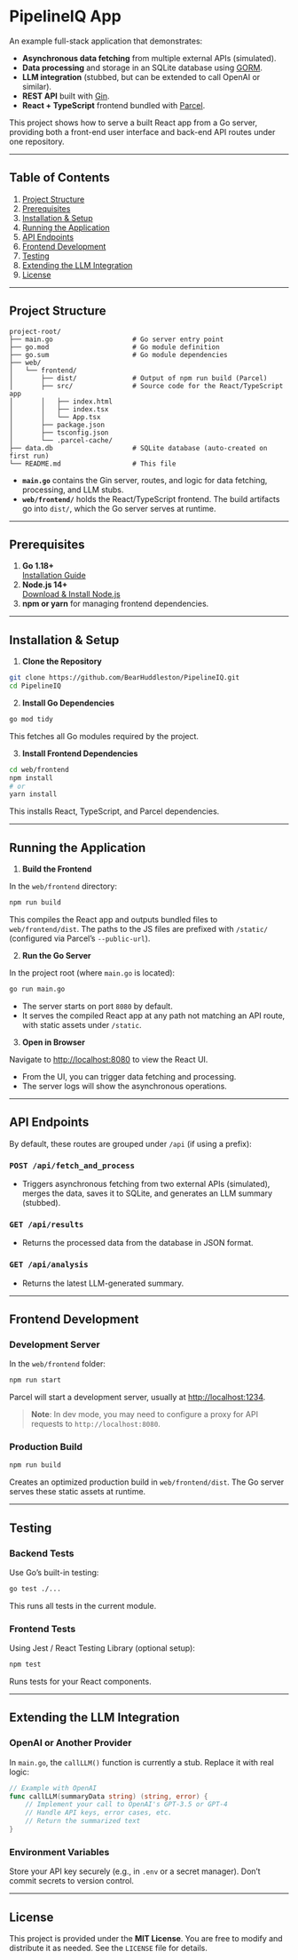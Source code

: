 # PipelineIQ App

An example full-stack application that demonstrates:

-   **Asynchronous data fetching** from multiple external APIs (simulated).
-   **Data processing** and storage in an SQLite database using [GORM](https://gorm.io/).
-   **LLM integration** (stubbed, but can be extended to call OpenAI or similar).
-   **REST API** built with [Gin](https://github.com/gin-gonic/gin).
-   **React + TypeScript** frontend bundled with [Parcel](https://parceljs.org/).

This project shows how to serve a built React app from a Go server, providing both a front-end user interface and back-end API routes under one repository.

---

## Table of Contents

1. [Project Structure](#project-structure)
2. [Prerequisites](#prerequisites)
3. [Installation & Setup](#installation--setup)
4. [Running the Application](#running-the-application)
5. [API Endpoints](#api-endpoints)
6. [Frontend Development](#frontend-development)
7. [Testing](#testing)
8. [Extending the LLM Integration](#extending-the-llm-integration)
9. [License](#license)

---

## Project Structure

```
project-root/
├── main.go                    # Go server entry point
├── go.mod                     # Go module definition
├── go.sum                     # Go module dependencies
├── web/
│   └── frontend/
│       ├── dist/              # Output of npm run build (Parcel)
│       ├── src/               # Source code for the React/TypeScript app
│       │   ├── index.html
│       │   ├── index.tsx
│       │   └── App.tsx
│       ├── package.json
│       ├── tsconfig.json
│       └── .parcel-cache/
├── data.db                    # SQLite database (auto-created on first run)
└── README.md                  # This file
```

-   **`main.go`** contains the Gin server, routes, and logic for data fetching, processing, and LLM stubs.
-   **`web/frontend/`** holds the React/TypeScript frontend. The build artifacts go into `dist/`, which the Go server serves at runtime.

---

## Prerequisites

1. **Go 1.18+**  
   [Installation Guide](https://go.dev/doc/install)
2. **Node.js 14+**  
   [Download & Install Node.js](https://nodejs.org/)
3. **npm or yarn** for managing frontend dependencies.

---

## Installation & Setup

1. **Clone the Repository**

```bash
git clone https://github.com/BearHuddleston/PipelineIQ.git
cd PipelineIQ
```

2. **Install Go Dependencies**

```bash
go mod tidy
```

This fetches all Go modules required by the project.

3. **Install Frontend Dependencies**

```bash
cd web/frontend
npm install
# or
yarn install
```

This installs React, TypeScript, and Parcel dependencies.

---

## Running the Application

1. **Build the Frontend**

In the `web/frontend` directory:

```bash
npm run build
```

This compiles the React app and outputs bundled files to `web/frontend/dist`. The paths to the JS files are prefixed with `/static/` (configured via Parcel’s `--public-url`).

2. **Run the Go Server**

In the project root (where `main.go` is located):

```bash
go run main.go
```

-   The server starts on port `8080` by default.
-   It serves the compiled React app at any path not matching an API route, with static assets under `/static`.

3. **Open in Browser**

Navigate to [http://localhost:8080](http://localhost:8080) to view the React UI.

-   From the UI, you can trigger data fetching and processing.
-   The server logs will show the asynchronous operations.

---

## API Endpoints

By default, these routes are grouped under `/api` (if using a prefix):

### `POST /api/fetch_and_process`

-   Triggers asynchronous fetching from two external APIs (simulated), merges the data, saves it to SQLite, and generates an LLM summary (stubbed).

### `GET /api/results`

-   Returns the processed data from the database in JSON format.

### `GET /api/analysis`

-   Returns the latest LLM-generated summary.

---

## Frontend Development

### Development Server

In the `web/frontend` folder:

```bash
npm run start
```

Parcel will start a development server, usually at [http://localhost:1234](http://localhost:1234).

> **Note**: In dev mode, you may need to configure a proxy for API requests to `http://localhost:8080`.

### Production Build

```bash
npm run build
```

Creates an optimized production build in `web/frontend/dist`. The Go server serves these static assets at runtime.

---

## Testing

### Backend Tests

Use Go’s built-in testing:

```bash
go test ./...
```

This runs all tests in the current module.

### Frontend Tests

Using Jest / React Testing Library (optional setup):

```bash
npm test
```

Runs tests for your React components.

---

## Extending the LLM Integration

### OpenAI or Another Provider

In `main.go`, the `callLLM()` function is currently a stub. Replace it with real logic:

```go
// Example with OpenAI
func callLLM(summaryData string) (string, error) {
    // Implement your call to OpenAI's GPT-3.5 or GPT-4
    // Handle API keys, error cases, etc.
    // Return the summarized text
}
```

### Environment Variables

Store your API key securely (e.g., in `.env` or a secret manager). Don’t commit secrets to version control.

---

## License

This project is provided under the **MIT License**. You are free to modify and distribute it as needed. See the `LICENSE` file for details.
